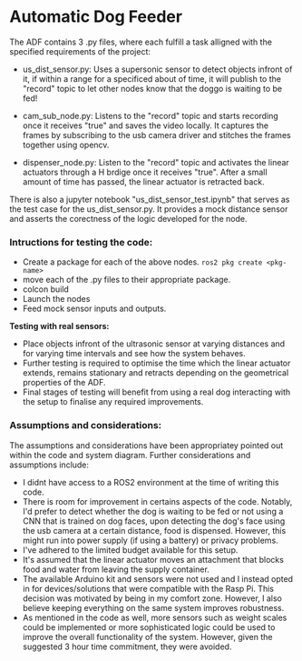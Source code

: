 # Automatic Dog Feeder

The ADF contains 3 .py files, where each fulfill a task alligned with the specified requirements of the project:

- us_dist_sensor.py: Uses a supersonic sensor to detect objects infront of it, if within a range for a specificed about of time, it will publish to the "record" topic to let other nodes know that the doggo is waiting to be fed!
  
- cam_sub_node.py: Listens to the "record" topic and starts recording once it receives "true" and saves the video locally. It captures the frames by subscribing to the usb camera driver and stitches the frames together using opencv.
  
- dispenser_node.py: Listen to the "record" topic and activates the linear actuators through a H brdige once it receives "true". After a small amount of time has passed, the linear actuator is retracted back.

There is also a jupyter notebook "us_dist_sensor_test.ipynb" that serves as the test case for the us_dist_sensor.py. It provides a mock distance sensor and asserts the corectness of the logic developed for the node.

### Intructions for testing the code:
- Create a package for each of the above nodes. 
```ros2 pkg create <pkg-name>```
- move each of the .py files to their appropriate package.
- colcon build
- Launch the nodes 
- Feed mock sensor inputs and outputs.

**Testing with real sensors:**
- Place objects infront of the ultrasonic sensor at varying distances and for varying time intervals and see how the system behaves.
- Further testing is required to optimise the time which the linear actuator extends, remains stationary and retracts depending on the geometrical properties of the ADF.
- Final stages of testing will benefit from using a real dog interacting with the setup to finalise any required improvements.

### Assumptions and considerations:
The assumptions and considerations have been appropriatey pointed out within the code and system diagram. Further considerations and assumptions include:
- I didnt have access to a ROS2 environment at the time of writing this code.
- There is room for improvement in certains aspects of the code. Notably, I'd prefer to detect whether the dog is waiting to be fed or not using a CNN that is trained on dog faces, upon detecting the dog's face using the usb camera at a certain distance, food is dispensed. However, this might run into power supply (if using a battery) or privacy problems.
- I've adhered to the limited budget available for this setup.
- It's assumed that the linear actuator moves an attachment that blocks food and water from leaving the supply container.
- The available Arduino kit and sensors were not used and I instead opted in for devices/solutions that were compatible with the Rasp Pi. This decision was motivated by being in my comfort zone. However, I also believe keeping everything on the same system improves robustness.
- As mentioned in the code as well, more sensors such as weight scales could be implemented or more sophisticated logic could be used to improve the overall functionality of the system. However, given the suggested 3 hour time commitment, they were avoided.

